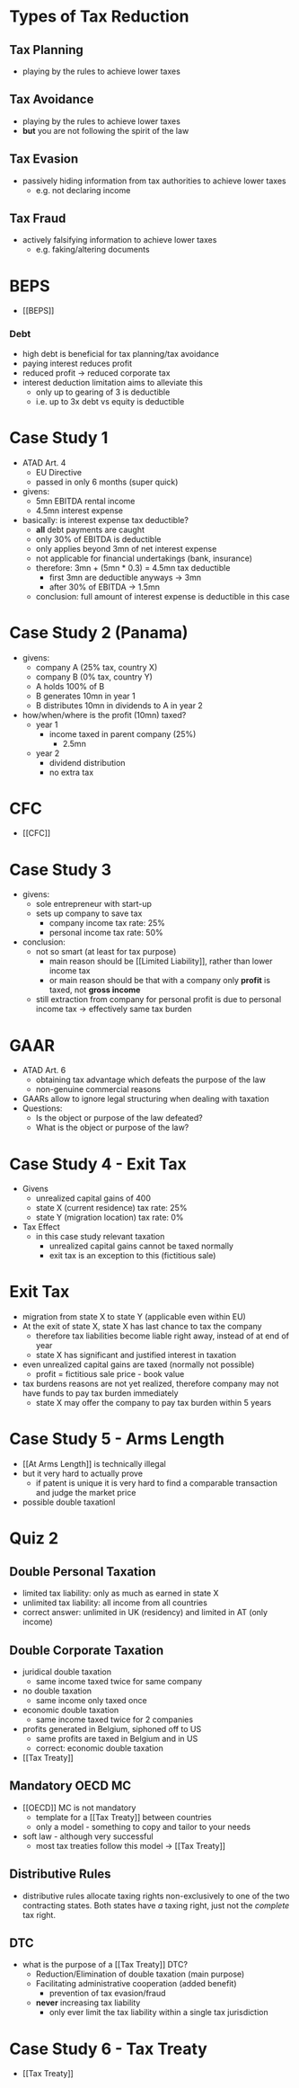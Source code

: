 # Types of Tax Reduction
## Tax Planning
- playing by the rules to achieve lower taxes
## Tax Avoidance
- playing by the rules to achieve lower taxes
- **but** you are not following the spirit of the law
## Tax Evasion
- passively hiding information from tax authorities to achieve lower taxes
	- e.g. not declaring income
## Tax Fraud
- actively falsifying information to achieve lower taxes
	- e.g. faking/altering documents
# BEPS
- [[BEPS]]
### Debt
- high debt is beneficial for tax planning/tax avoidance
- paying interest reduces profit
- reduced profit -> reduced corporate tax
- interest deduction limitation aims to alleviate this
	- only up to gearing of 3 is deductible
	- i.e. up to 3x debt vs equity is deductible
# Case Study 1
- ATAD Art. 4
	- EU Directive
	- passed in only 6 months (super quick)
- givens:
	- 5mn EBITDA rental income
	- 4.5mn interest expense
- basically: is interest expense tax deductible?
	- **all** debt payments are caught
	- only 30% of EBITDA is deductible
	- only applies beyond 3mn of net interest expense
	- not applicable for financial undertakings (bank, insurance)
	- therefore: 3mn + (5mn * 0.3) = 4.5mn tax deductible
		- first 3mn are deductible anyways -> 3mn
		- after 30% of EBITDA -> 1.5mn
	- conclusion: full amount of interest expense is deductible in this case
# Case Study 2 (Panama)
- givens:
	- company A (25% tax, country X)
	- company B (0% tax, country Y)
	- A holds 100% of B
	- B generates 10mn in year 1
	- B distributes 10mn in dividends to A in year 2
- how/when/where is the profit (10mn) taxed?
	- year 1
		- income taxed in parent company (25%)
			- 2.5mn
	- year 2
		- dividend distribution
		- no extra tax 
# CFC
- [[CFC]] 
# Case Study 3
- givens:
	- sole entrepreneur with start-up
	- sets up company to save tax
		- company income tax rate: 25%
		- personal income tax rate: 50%
- conclusion:
	- not so smart (at least for tax purpose)
		- main reason should be [[Limited Liability]], rather than lower income tax
		- or main reason should be that with a company only **profit** is taxed, not **gross income**
	- still extraction from company for personal profit is due to personal income tax -> effectively same tax burden
# GAAR
- ATAD Art. 6
	- obtaining tax advantage which defeats the purpose of the law
	- non-genuine commercial reasons 
- GAARs allow to ignore legal structuring when dealing with taxation
- Questions:
	- Is the object or purpose of the law defeated?
	- What is the object or purpose of the law?
# Case Study 4 - Exit Tax
- Givens
	- unrealized capital gains of 400
	- state X (current residence) tax rate: 25%
	- state Y (migration location) tax rate: 0%
- Tax Effect
	- in this case study relevant taxation 
		- unrealized capital gains cannot be taxed normally
		- exit tax is an exception to this (fictitious sale)
# Exit Tax
- migration from state X to state Y (applicable even within EU)
- At the exit of state X, state X has last chance to tax the company
	- therefore tax liabilities become liable right away, instead of at end of year
	- state X has significant and justified interest in taxation
- even unrealized capital gains are taxed (normally not possible)
	- profit = fictitious sale price - book value
- tax burdens reasons are not yet realized, therefore company may not have funds to pay tax burden immediately
	- state X may offer the company to pay tax burden within 5 years
# Case Study 5 - Arms Length
- [[At Arms Length]] is technically illegal
- but it very hard to actually prove
	- if patent is unique it is very hard to find a comparable transaction and judge the market price
- possible double taxationl
# Quiz 2
## Double Personal Taxation
- limited tax liability: only as much as earned in state X
- unlimited tax liability: all income from all countries
- correct answer: unlimited in UK (residency) and limited in AT (only income)
## Double Corporate Taxation
- juridical double taxation
	- same income taxed twice for same company
- no double taxation
	- same income only taxed once
- economic double taxation
	- same income taxed twice for 2 companies
- profits generated in Belgium, siphoned off to US
	- same profits are taxed in Belgium and in US
	- correct: economic double taxation
- [[Tax Treaty]]
## Mandatory OECD MC
- [[OECD]] MC is not mandatory
	- template for a [[Tax Treaty]] between countries
	- only a model - something to copy and tailor to your needs
- soft law - although very successful
	- most tax treaties follow this model -> [[Tax Treaty]]
## Distributive Rules
- distributive rules allocate taxing rights non-exclusively to one of the two contracting states. Both states have *a* taxing right, just not the *complete* tax right.
## DTC
- what is the purpose of a [[Tax Treaty]] DTC?
	- Reduction/Elimination of double taxation (main purpose)
	- Facilitating administrative cooperation (added benefit)
		- prevention of tax evasion/fraud
	- **never** increasing tax liability
		- only ever limit the tax liability within a single tax jurisdiction
# Case Study 6 - Tax Treaty
- [[Tax Treaty]] 